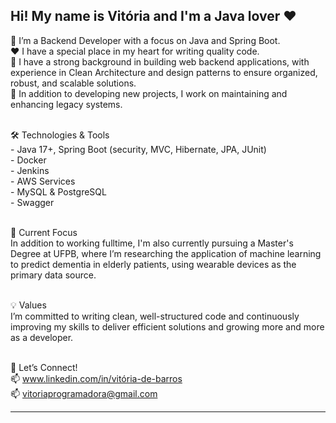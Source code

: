## Hi! My name is Vitória and I'm a Java lover ❤️

<!--
**vitoriaacarvalho/vitoriaacarvalho** is a ✨ _special_ ✨ repository because its `README.md` (this file) appears on your GitHub profile.

Here are some ideas to get you started:

- 🔭 I’m currently working on ...
- 🌱 I’m currently learning ...
- 👯 I’m looking to collaborate on ...
- 🤔 I’m looking for help with ...
- 💬 Ask me about ...
- 📫 How to reach me: ...
- 😄 Pronouns: ...

-->
🔹 I’m a Backend Developer with a focus on Java and Spring Boot.
<br>❤️ I have a special place in my heart for writing quality code. 
<br>🔹 I have a strong background in building web backend applications, with experience in Clean Architecture and design patterns to ensure organized, robust, and scalable solutions.
<br>🔹 In addition to developing new projects, I work on maintaining and enhancing legacy systems.

<br>🛠️ Technologies & Tools
<br> - Java 17+, Spring Boot (security, MVC, Hibernate, JPA, JUnit)
<br> - Docker 
<br> - Jenkins
<br> - AWS Services
<br> - MySQL & PostgreSQL
<br> - Swagger

<br>🌱 Current Focus
<br>In addition to working fulltime, I'm also currently pursuing a Master's Degree at UFPB, where I’m researching the application of machine learning to predict dementia in elderly patients, using wearable devices as the primary data source.

<br>💡 Values
<br>I’m committed to writing clean, well-structured code and continuously improving my skills to deliver efficient solutions and growing more and more as a developer.

<br>🤝 Let’s Connect!
<br>📫 www.linkedin.com/in/vitória-de-barros
<br>📫 vitoriaprogramadora@gmail.com

</div>    
<hr>
